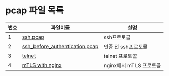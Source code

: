 # pcap 파일 목록

| 번호 | 파일이름 | 설명 |
| ---- | ---- | ---- |
| 1 | [ssh.pcap](./ssh.pcap) | ssh프로토콜 |
| 2 | [ssh_before_authentication.pcap](./ssh_before_authentication.pcap) | 인증 전 ssh프로토콜 |
| 3 | [telnet](./telnet.pcap) | telnet 프로토콜 |
| 4 | [mTLS with nginx](./mTLS_with_nginx/) | nginx에서 mTLS 프로토콜 |
